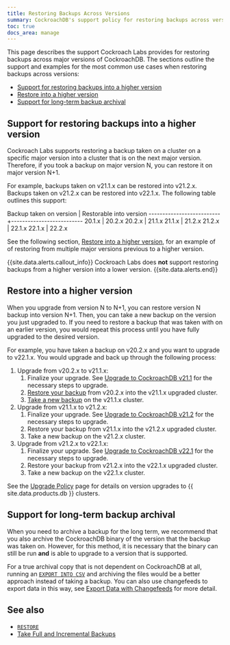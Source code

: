 ```yaml
---
title: Restoring Backups Across Versions
summary: CockroachDB's support policy for restoring backups across versions.
toc: true
docs_area: manage
---
```


This page describes the support Cockroach Labs provides for restoring backups across major versions of CockroachDB. The sections outline the support and examples for the most common use cases when restoring backups across versions:

- [Support for restoring backups into a higher version](#support-for-restoring-backups-into-a-higher-version)
- [Restore into a higher version](#restore-into-a-higher-version)
- [Support for long-term backup archival](#support-for-long-term-backup-archival)

## Support for restoring backups into a higher version

Cockroach Labs supports restoring a backup taken on a cluster on a specific major version into a cluster that is on the next major version. Therefore, if you took a backup on major version N, you can restore it on major version N+1.

For example, backups taken on v21.1.x can be restored into v21.2.x. Backups taken on v21.2.x can be restored into v22.1.x. The following table outlines this support:

Backup taken on version   | Restorable into version
--------------------------+--------------------------
20.1.x                    | 20.2.x
20.2.x                    | 21.1.x
21.1.x                    | 21.2.x
21.2.x                    | 22.1.x
22.1.x                    | 22.2.x

See the following section, [Restore into a higher version](#restore-into-a-higher-version), for an example of of restoring from multiple major versions previous to a higher version.

{{site.data.alerts.callout_info}}
Cockroach Labs does **not** support restoring backups from a higher version into a lower version. 
{{site.data.alerts.end}}

## Restore into a higher version

When you upgrade from version N to N+1, you can restore version N backup into version N+1. Then, you can take a new backup on the version you just upgraded to. If you need to restore a backup that was taken with on an earlier version, you would repeat this process until you have fully upgraded to the desired version.

For example, you have taken a backup on v20.2.x and you want to upgrade to v22.1.x. You would upgrade and back up through the following process:

1. Upgrade from v20.2.x to v21.1.x:
    1. Finalize your upgrade. See [Upgrade to CockroachDB v21.1](../v21.1/upgrade-cockroach-version.html) for the necessary steps to upgrade.
    1. [Restore your backup](restore.html#examples) from v20.2.x into the v21.1.x upgraded cluster.
    1. [Take a new backup](backup.html#examples) on the v21.1.x cluster.
1. Upgrade from v21.1.x to v21.2.x:
    1. Finalize your upgrade. See [Upgrade to CockroachDB v21.2](../v21.2/upgrade-cockroach-version.html) for the necessary steps to upgrade.
    1. Restore your backup from v21.1.x into the v21.2.x upgraded cluster.
    1. Take a new backup on the v21.2.x cluster.
1. Upgrade from v21.2.x to v22.1.x:
    1. Finalize your upgrade. See [Upgrade to CockroachDB v22.1](../v22.1/upgrade-cockroach-version.html) for the necessary steps to upgrade.
    1. Restore your backup from v21.2.x into the v22.1.x upgraded cluster.
    1. Take a new backup on the v22.1.x cluster.

See the [Upgrade Policy](../cockroachcloud/upgrade-policy.html) page for details on version upgrades to {{ site.data.products.db }} clusters.

## Support for long-term backup archival

When you need to archive a backup for the long term, we recommend that you also archive the CockroachDB binary of the version that the backup was taken on. However, for this method, it is necessary that the binary can still be run **and** is able to upgrade to a version that is supported.

For a true archival copy that is not dependent on CockroachDB at all, running an [`EXPORT INTO CSV`](export.html) and archiving the files would be a better approach instead of taking a backup. You can also use changefeeds to export data in this way, see [Export Data with Changefeeds](export-data-with-changefeeds.html) for more detail.

## See also

- [`RESTORE`](restore.html)
- [Take Full and Incremental Backups](take-full-and-incremental-backups.html)